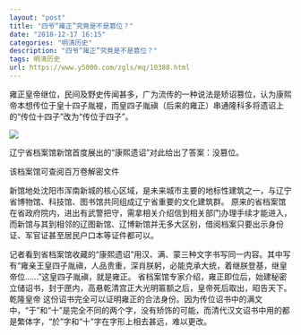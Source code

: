 ```yaml
---
layout: "post"
title: "四爷“雍正”究竟是不是篡位？"
date: "2018-12-17 16:15"
categories: "明清历史"
description: "四爷“雍正”究竟是不是篡位？"
tags: 明清历史
url: https://www.y5000.com/zgls/mq/10388.html
---
```






雍正皇帝继位，民间及野史传闻甚多，广为流传的一种说法是矫诏篡位，认为康熙帝本想传位于皇十四子胤褆，而皇四子胤禛（后来的雍正）串通隆科多将遗诏上的“传位十四子”改为“传位于四子”。

![](https://img.y5000.com/uploads/allimg/170112/6-1F1121A401509.jpg)

辽宁省档案馆新馆首度展出的“康熙遗诏”对此给出了答案：没篡位。

该档案馆可查阅百万卷解密文件

新馆地处沈阳市浑南新城的核心区域，是未来城市主要的地标性建筑之一，与辽宁省博物馆、科技馆、图书馆共同组成辽宁省重要的文化建筑群。
原来的省档案馆在省政府院内，进出有武警把守，需拿相关介绍信到相关部门办理手续才能进入，而新馆与其到相邻的辽图新馆、辽博新馆并无多大区别，借阅档案只要出示身份证、军官证甚至居民户口本等证件都可以。

记者看到省档案馆收藏的“康熙遗诏”用汉、满、蒙三种文字书写同一内容。其中写有“雍亲王皇四子胤禛，人品贵重，深肖朕躬，必能克承大统，着继朕登基，继皇帝位……”这皇四子胤禛，就是雍正。
省档案馆专家介绍，雍正即位后，始建秘密立储诏书，封于匣内，高悬乾清宫正大光明匾额之后，皇帝死后取出，昭告天下。乾隆皇帝
这份诏书完全可以证明雍正的合法身份。因为传位诏书中的满文中，“于”和“十”是完全不同的两个字，没有矫饰的可能，而清代汉文诏书中用的都是繁体字，“於”字和“十”字在字形上相去甚远，难以更改。
